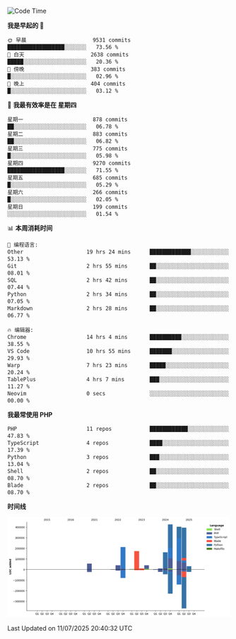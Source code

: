 <!--START_SECTION:waka-->
![Code Time](http://img.shields.io/badge/Code%20Time-3%2C808%20hrs%2022%20mins-blue)

**我是早起的 🐤** 

```text
🌞 早晨                     9531 commits        ██████████████████░░░░░░░   73.56 % 
🌆 白天                     2638 commits        █████░░░░░░░░░░░░░░░░░░░░   20.36 % 
🌃 傍晚                     383 commits         █░░░░░░░░░░░░░░░░░░░░░░░░   02.96 % 
🌙 晚上                     404 commits         █░░░░░░░░░░░░░░░░░░░░░░░░   03.12 % 
```
📅 **我最有效率是在 星期四** 

```text
星期一                      878 commits         ██░░░░░░░░░░░░░░░░░░░░░░░   06.78 % 
星期二                      883 commits         ██░░░░░░░░░░░░░░░░░░░░░░░   06.82 % 
星期三                      775 commits         █░░░░░░░░░░░░░░░░░░░░░░░░   05.98 % 
星期四                      9270 commits        ██████████████████░░░░░░░   71.55 % 
星期五                      685 commits         █░░░░░░░░░░░░░░░░░░░░░░░░   05.29 % 
星期六                      266 commits         █░░░░░░░░░░░░░░░░░░░░░░░░   02.05 % 
星期日                      199 commits         ░░░░░░░░░░░░░░░░░░░░░░░░░   01.54 % 
```


📊 **本周消耗时间** 

```text
💬 编程语言: 
Other                    19 hrs 24 mins      █████████████░░░░░░░░░░░░   53.13 % 
Git                      2 hrs 55 mins       ██░░░░░░░░░░░░░░░░░░░░░░░   08.01 % 
SQL                      2 hrs 42 mins       ██░░░░░░░░░░░░░░░░░░░░░░░   07.44 % 
Python                   2 hrs 34 mins       ██░░░░░░░░░░░░░░░░░░░░░░░   07.05 % 
Markdown                 2 hrs 28 mins       ██░░░░░░░░░░░░░░░░░░░░░░░   06.77 % 

🔥 编辑器: 
Chrome                   14 hrs 4 mins       ██████████░░░░░░░░░░░░░░░   38.55 % 
VS Code                  10 hrs 55 mins      ███████░░░░░░░░░░░░░░░░░░   29.93 % 
Warp                     7 hrs 23 mins       █████░░░░░░░░░░░░░░░░░░░░   20.24 % 
TablePlus                4 hrs 7 mins        ███░░░░░░░░░░░░░░░░░░░░░░   11.27 % 
Neovim                   0 secs              ░░░░░░░░░░░░░░░░░░░░░░░░░   00.00 % 
```

**我最常使用 PHP** 

```text
PHP                      11 repos            ████████████░░░░░░░░░░░░░   47.83 % 
TypeScript               4 repos             ████░░░░░░░░░░░░░░░░░░░░░   17.39 % 
Python                   3 repos             ███░░░░░░░░░░░░░░░░░░░░░░   13.04 % 
Shell                    2 repos             ██░░░░░░░░░░░░░░░░░░░░░░░   08.70 % 
Blade                    2 repos             ██░░░░░░░░░░░░░░░░░░░░░░░   08.70 % 
```



**时间线**

![Lines of Code chart](https://raw.githubusercontent.com/abrahamgreyson/abrahamgreyson/main/assets/bar_graph.png)


 Last Updated on 11/07/2025 20:40:32 UTC
<!--END_SECTION:waka-->
